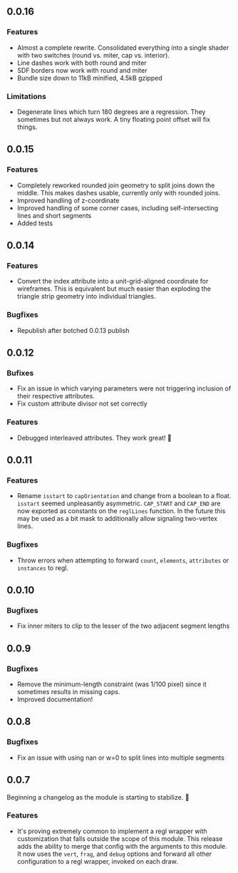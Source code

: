 ## 0.0.16

### Features

- Almost a complete rewrite. Consolidated everything into a single shader with two switches (round vs. miter, cap vs. interior).
- Line dashes work with both round and miter
- SDF borders now work with round and miter
- Bundle size down to 11kB minified, 4.5kB gzipped

### Limitations

- Degenerate lines which turn 180 degrees are a regression. They sometimes but not always work. A tiny floating point offset will fix things.

## 0.0.15

### Features

- Completely reworked rounded join geometry to split joins down the middle. This makes dashes usable, currently only with rounded joins.
- Improved handling of z-coordinate
- Improved handling of some corner cases, including self-intersecting lines and short segments
- Added tests

## 0.0.14

### Features

- Convert the index attribute into a unit-grid-aligned coordinate for wireframes. This is equivalent but much easier than exploding the triangle strip geometry into individual triangles.

### Bugfixes 

- Republish after botched 0.0.13 publish

## 0.0.12

### Bufixes

- Fix an issue in which varying parameters were not triggering inclusion of their respective attributes.
- Fix custom attribute divisor not set correctly

### Features

- Debugged interleaved attributes. They work great! :tada:
 
## 0.0.11

### Features

- Rename `isstart` to `capOrientation` and change from a boolean to a float. `isstart` seemed unpleasantly asymmetric.  `CAP_START` and `CAP_END` are now exported as constants on the `reglLines` function. In the future this may be used as a bit mask to additionally allow signaling two-vertex lines.
 
### Bugfixes

- Throw errors when attempting to forward `count`, `elements`, `attributes` or `instances` to regl.

## 0.0.10

### Bugfixes

- Fix inner miters to clip to the lesser of the two adjacent segment lengths

## 0.0.9

### Bugfixes

- Remove the minimum-length constraint (was 1/100 pixel) since it sometimes results in missing caps.
- Improved documentation!

## 0.0.8

### Bugfixes

- Fix an issue with using nan or w=0 to split lines into multiple segments

## 0.0.7

Beginning a changelog as the module is starting to stabilize. :tada:

### Features

- It's proving extremely common to implement a regl wrapper with customization that falls outside the scope of this module. This release adds the ability to merge that config with the arguments to this module. It now uses the `vert`, `frag`, and `debug` options and forward all other configuration to a regl wrapper, invoked on each draw.


